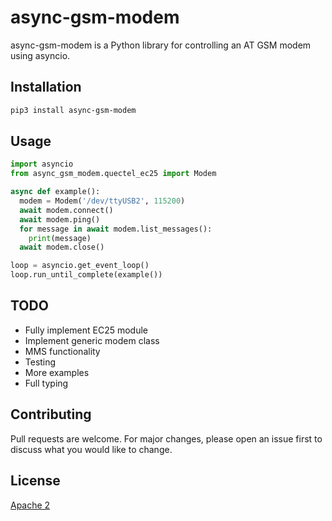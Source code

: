 # async-gsm-modem

async-gsm-modem is a Python library for controlling an AT GSM modem using asyncio.



## Installation

```bash
pip3 install async-gsm-modem
```

## Usage

```python
import asyncio
from async_gsm_modem.quectel_ec25 import Modem

async def example():
  modem = Modem('/dev/ttyUSB2', 115200)
  await modem.connect()
  await modem.ping()
  for message in await modem.list_messages():
    print(message)
  await modem.close()

loop = asyncio.get_event_loop()
loop.run_until_complete(example())

```
## TODO

- Fully implement EC25 module
- Implement generic modem class
- MMS functionality
- Testing
- More examples
- Full typing

## Contributing
Pull requests are welcome. For major changes, please open an issue first to discuss what you would like to change.


## License
[Apache 2](https://choosealicense.com/licenses/apache-2.0/)
